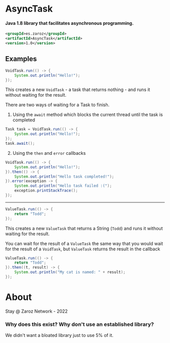 # AsyncTask
####  Java 1.8 library that facilitates asynchronous programming.

```xml
<groupId>es.zaroz</groupId>
<artifactId>AsyncTask</artifactId>
<version>1.0</version>
```

##  Examples

```java
VoidTask.run(() -> {
    System.out.println("Hello!");
});
```

This creates a new `VoidTask` - a task that returns nothing - and runs it without waiting for the result.

There are two ways of waiting for a Task to finish.

1. Using the `await` method which blocks the current thread until the task is completed
```java
Task task = VoidTask.run(() -> {
    System.out.println("Hello!");
});
task.await();
```
2. Using the `then` and `error` callbacks
```java
VoidTask.run(() -> {
    System.out.println("Hello!");
}).then(() -> {
    System.out.println("Hello task completed!");
}).error(exception -> {
    System.out.println("Hello task failed :(");
    exception.printStackTrace();
});
```

---
```java
ValueTask.run(() -> {
    return "Todd";
});
```
This creates a new `ValueTask` that returns a String (`Todd`) and runs it without waiting for the result.

You can wait for the result of a `ValueTask` the same way that you would wait for the result of a `VoidTask`, but `ValueTask` returns the result in the callback

```java
ValueTask.run(() -> {
    return "Todd";
}).then((t, result) -> {
    System.out.println("My cat is named: " + result);
});
```

# About

Stay @ Zaroz Network - 2022

### Why does this exist? Why don't use an established library?
We didn't want a bloated library just to use 5% of it. 